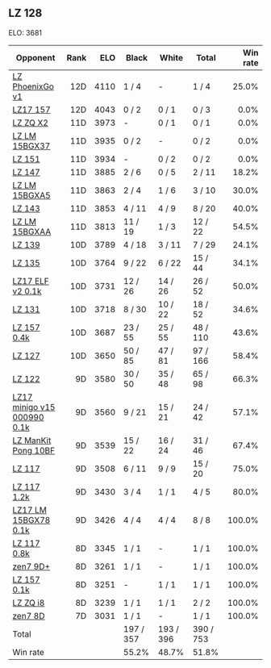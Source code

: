 ## LZ 128 ##

ELO: 3681

Opponent | Rank | ELO | Black | White | Total | Win rate
---------|-----:|----:|-------|-------|-------|-------:
[LZ PhoenixGo v1](LZ%20PhoenixGo%20v1.md) | 12D | 4110 | 1 / 4 | - | 1 / 4 | 25.0%
[LZ17 157](LZ17%20157.md) | 12D | 4043 | 0 / 2 | 0 / 1 | 0 / 3 | 0.0%
[LZ ZQ X2](LZ%20ZQ%20X2.md) | 11D | 3973 | - | 0 / 1 | 0 / 1 | 0.0%
[LZ LM 15BGX37](LZ%20LM%2015BGX37.md) | 11D | 3935 | 0 / 2 | - | 0 / 2 | 0.0%
[LZ 151](LZ%20151.md) | 11D | 3934 | - | 0 / 2 | 0 / 2 | 0.0%
[LZ 147](LZ%20147.md) | 11D | 3885 | 2 / 6 | 0 / 5 | 2 / 11 | 18.2%
[LZ LM 15BGXA5](LZ%20LM%2015BGXA5.md) | 11D | 3863 | 2 / 4 | 1 / 6 | 3 / 10 | 30.0%
[LZ 143](LZ%20143.md) | 11D | 3853 | 4 / 11 | 4 / 9 | 8 / 20 | 40.0%
[LZ LM 15BGXAA](LZ%20LM%2015BGXAA.md) | 11D | 3813 | 11 / 19 | 1 / 3 | 12 / 22 | 54.5%
[LZ 139](LZ%20139.md) | 10D | 3789 | 4 / 18 | 3 / 11 | 7 / 29 | 24.1%
[LZ 135](LZ%20135.md) | 10D | 3764 | 9 / 22 | 6 / 22 | 15 / 44 | 34.1%
[LZ17 ELF v2 0.1k](LZ17%20ELF%20v2%200.1k.md) | 10D | 3731 | 12 / 26 | 14 / 26 | 26 / 52 | 50.0%
[LZ 131](LZ%20131.md) | 10D | 3718 | 8 / 30 | 10 / 22 | 18 / 52 | 34.6%
[LZ 157 0.4k](LZ%20157%200.4k.md) | 10D | 3687 | 23 / 55 | 25 / 55 | 48 / 110 | 43.6%
[LZ 127](LZ%20127.md) | 10D | 3650 | 50 / 85 | 47 / 81 | 97 / 166 | 58.4%
[LZ 122](LZ%20122.md) | 9D | 3580 | 30 / 50 | 35 / 48 | 65 / 98 | 66.3%
[LZ17 minigo v15 000990 0.1k](LZ17%20minigo%20v15%20000990%200.1k.md) | 9D | 3560 | 9 / 21 | 15 / 21 | 24 / 42 | 57.1%
[LZ ManKit Pong 10BF](LZ%20ManKit%20Pong%2010BF.md) | 9D | 3539 | 15 / 22 | 16 / 24 | 31 / 46 | 67.4%
[LZ 117](LZ%20117.md) | 9D | 3508 | 6 / 11 | 9 / 9 | 15 / 20 | 75.0%
[LZ 117 1.2k](LZ%20117%201.2k.md) | 9D | 3430 | 3 / 4 | 1 / 1 | 4 / 5 | 80.0%
[LZ17 LM 15BGX78 0.1k](LZ17%20LM%2015BGX78%200.1k.md) | 9D | 3426 | 4 / 4 | 4 / 4 | 8 / 8 | 100.0%
[LZ 117 0.8k](LZ%20117%200.8k.md) | 8D | 3345 | 1 / 1 | - | 1 / 1 | 100.0%
[zen7 9D+](zen7%209D+.md) | 8D | 3261 | 1 / 1 | - | 1 / 1 | 100.0%
[LZ 157 0.1k](LZ%20157%200.1k.md) | 8D | 3251 | - | 1 / 1 | 1 / 1 | 100.0%
[LZ ZQ i8](LZ%20ZQ%20i8.md) | 8D | 3239 | 1 / 1 | 1 / 1 | 2 / 2 | 100.0%
[zen7 8D](zen7%208D.md) | 7D | 3031 | 1 / 1 | - | 1 / 1 | 100.0%
Total | | | 197 / 357 | 193 / 396 | 390 / 753 | 
Win rate| | | 55.2% | 48.7% | 51.8% | 
